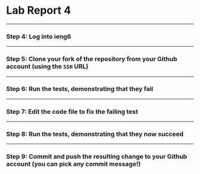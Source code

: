# Lab Report 4
---

### Step 4: Log into ieng6

---
### Step 5: Clone your fork of the repository from your Github account (using the `SSH` URL)

---
### Step 6: Run the tests, demonstrating that they fail

---
### Step 7: Edit the code file to fix the failing test

---
### Step 8: Run the tests, demonstrating that they now succeed

---
### Step 9: Commit and push the resulting change to your Github account (you can pick any commit message!)
